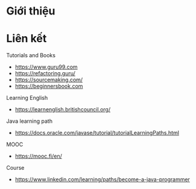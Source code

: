 # Giới thiệu


# Liên kết
Tutorials and Books
- https://www.guru99.com
- https://refactoring.guru/
- https://sourcemaking.com/
- https://beginnersbook.com

Learning English
- https://learnenglish.britishcouncil.org/

Java learning path
- https://docs.oracle.com/javase/tutorial/tutorialLearningPaths.html

MOOC
- https://mooc.fi/en/

Course
- https://www.linkedin.com/learning/paths/become-a-java-programmer
